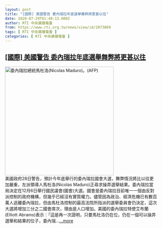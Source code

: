 ```yaml
---
layout: post
title: "[國際] 美國警告 委內瑞拉年底選舉舞弊將更甚以往"
date: 2020-07-29T01:49:13.000Z
author: RTI 中央廣播電臺
from: https://www.rti.org.tw/news/view/id/2073869
tags: [ RTI 中央廣播電臺 ]
categories: [ RTI 中央廣播電臺 ]
---
```

<!--1595987353000-->
[[國際] 美國警告 委內瑞拉年底選舉舞弊將更甚以往](https://www.rti.org.tw/news/view/id/2073869)
------

<div>
<img src="https://static.rti.org.tw/assets/thumbnails/2018/05/23/152703477164397.jpg" width="360" alt="委內瑞拉總統馬杜洛(Nicolas Maduro)。(AFP)" title="委內瑞拉總統馬杜洛(Nicolas Maduro)。(AFP)"><br>美國政府28日警告，預計今年底舉行的委內瑞拉國會大選，舞弊情況將比以往更加嚴重，左派領導人馬杜洛(Nicolas Maduro)正尋求操弄選舉結果。委內瑞拉當局決定在12月6日舉行國民議會(國會)大選。國會是委內瑞拉目前唯一一個由反對派控制的政府機構，但幾乎已經沒有實質權力。儘管因為政治、經濟危機已有數百萬人逃離委內瑞拉，但由馬杜洛控制的最高法院所指派的選舉委員會仍決定，這次大選將增加三分之二國會席次，理由是人口增加。美國的委內瑞拉特使艾布蘭(Elliott Abrams)表示：「這是再一次證明，只要馬杜洛仍在位，仍在一個可以操弄選舉和結果的位子，委內瑞...<a target="_blank" href="https://www.rti.org.tw/news/view/id/2073869">...more</a>
</div>
